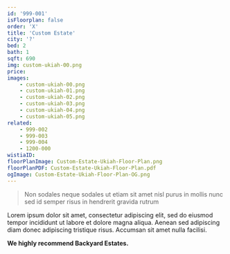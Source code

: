 ```yaml
---
id: '999-001'
isFloorplan: false
order: 'X'
title: 'Custom Estate'
city: '?'
bed: 2
bath: 1
sqft: 690
img: custom-ukiah-00.png
price:
images:
    - custom-ukiah-00.png
    - custom-ukiah-01.png
    - custom-ukiah-02.png
    - custom-ukiah-03.png
    - custom-ukiah-04.png
    - custom-ukiah-05.png
related:
    - 999-002
    - 999-003
    - 999-004
    - 1200-000
wistiaID:
floorPlanImage: Custom-Estate-Ukiah-Floor-Plan.png
floorPlanPDF: Custom-Estate-Ukiah-Floor-Plan.pdf
ogImage: Custom-Estate-Ukiah-Floor-Plan-OG.png
---
```


> Non sodales neque sodales ut etiam sit amet nisl purus in mollis nunc sed id semper risus in hendrerit gravida rutrum

Lorem ipsum dolor sit amet, consectetur adipiscing elit, sed do eiusmod tempor incididunt ut labore et dolore magna aliqua. Aenean sed adipiscing diam donec adipiscing tristique risus. Accumsan sit amet nulla facilisi.

**We highly recommend Backyard Estates.**
